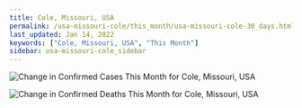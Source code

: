 ```yaml
---
title: Cole, Missouri, USA
permalink: /usa-missouri-cole/this_month/usa-missouri-cole-30_days.html
last_updated: Jan 14, 2022
keywords: ["Cole, Missouri, USA", "This Month"]
sidebar: usa-missouri-cole_sidebar
---
```


![Change in Confirmed Cases This Month for Cole, Missouri, USA](/covid_tracker/images/graphs/usa-missouri-cole-delta_confirmed-30_days_graph.png)

![Change in Confirmed Deaths This Month for Cole, Missouri, USA](/covid_tracker/images/graphs/usa-missouri-cole-delta_deaths-30_days_graph.png)
